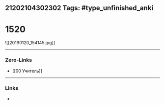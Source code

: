 21202104302302
Tags: #type_unfinished_anki 
---
# 1520

![[20190120_154145.jpg]]

---
### Zero-Links
- [[00 Учитель]]
---
### Links
-